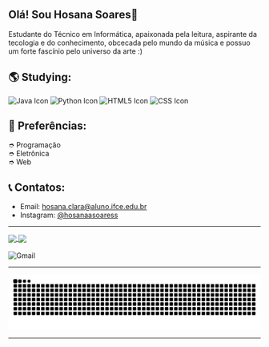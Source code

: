 ## Olá! Sou Hosana Soares🌠
Estudante do Técnico em Informática, apaixonada pela leitura, aspirante da tecologia e do conhecimento, obcecada pelo mundo da música e possuo um forte fascínio pelo universo da arte :)

## 🌎 Studying: <br>

<img src="https://icongr.am/devicon/java-original.svg?size=128&color=currentColor" width="40" height="40" alt="Java Icon"> <img src="https://icongr.am/devicon/python-original.svg?size=128&color=currentColor" width="40" height="40" alt="Python Icon"> <img src="https://icongr.am/devicon/html5-original.svg?size=128&color=currentColor" width="40" height="40" alt="HTML5 Icon"> <img src="https://icongr.am/devicon/css3-original.svg?size=128&color=currentColor" width="40" height="40" alt="CSS Icon">
 
## 📃 Preferências: <br>

➮ Programação <br>
➮ Eletrônica <br>
➮ Web <br>

## 📞 Contatos:
- Email: hosana.clara@aluno.ifce.edu.br
- Instagram: [@hosanaasoaress](https://www.instagram.com/hosanaasoaress/)

<hr>
<div>
<a href="https://github.com/hosanasoaress/github-readme-stats">
  <img height=200 align="center" src="https://github-readme-stats.vercel.app/api?username=hosanasoaress&show_icons=true&theme=cobalt" />
</a>
<a href="https://github.com/hosanasoaress/convoychat">
  <img height=200 align="center" src="https://github-readme-stats.vercel.app/api/top-langs?username=MarcyIvi&layout=donut&langs_count=8&card_width=320i&show_icons=true&theme=cobalt" />
</a>
</div>

<br>



<div> 

  <a>
  <img src="https://img.shields.io/badge/Gmail-red?style=for-the-badge&logo=gmail&logoColor=white" alt="Gmail" >
     
  </a>

</div>

<hr>
<div>
  <picture>
    <source media="(prefers-color-scheme: dark)" srcset="https://raw.githubusercontent.com/hosanasoaress/hosanasoaress/output/github-contribution-grid-snake-dark.svg">
    <source media="(prefers-color-scheme: light)" srcset="https://raw.githubusercontent.com/hosanasoaress/hosanasoaress/output/github-contribution-grid-snake.svg">
    <img alt="github contribution grid snake animation" src="https://raw.githubusercontent.com/hosanasoaress/hosanasoaress/output/github-contribution-grid-snake.svg">
  </picture>
</div>

<hr>
